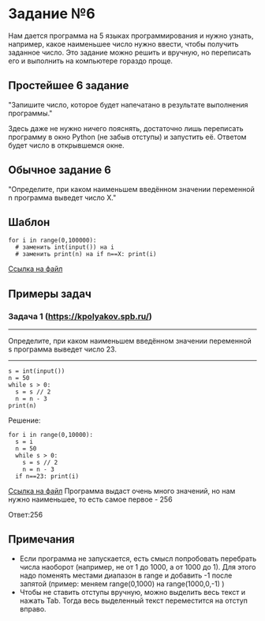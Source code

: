 # Задание №6
Нам дается программа на 5 языках программирования и нужно узнать, например, какое наименьшее число нужно ввести, чтобы получить заданное число. Это задание можно решить и вручную, но переписать его и выполнить на компьютере гораздо проще.
## Простейшее 6 задание
"Запишите число, которое будет напечатано в результате выполнения программы."

Здесь даже не нужно ничего пояснять, достаточно лишь переписать программу в окно Python (не забыв отступы) и запустить её. Ответом будет число в открывшемся окне.

## Обычное задание 6
"Определите, при каком наименьшем введённом значении переменной n программа выведет число X."
## Шаблон
```
for i in range(0,100000):
  # заменить int(input()) на i
  # заменить print(n) на if n==X: print(i)  
```
[Ссылка на файл](https://github.com/fagirton/Inf_EGE_templates/blob/0f27397acd4e75f9544e7513e306687f83828b12/templates/ex6-template.py)


## Примеры задач
### Задача 1 (https://kpolyakov.spb.ru/)
***
Определите, при каком наименьшем введённом значении переменной s программа выведет число 23.
***

```
s = int(input())
n = 50
while s > 0:
  s = s // 2
  n = n - 3
print(n)
```

Решение:
```
for i in range(0,10000):
  s = i
  n = 50
  while s > 0:
    s = s // 2
    n = n - 3
  if n==23: print(i)
```
[Ссылка на файл](https://github.com/fagirton/Inf_EGE_templates/blob/42721e34caf021cc28af55110ce88da71076d984/examples/ex6-example.py)
Программа выдаст очень много значений, но нам нужно наименьшее, то есть самое первое - 256

Ответ:256


## Примечания
- Если программа не запускается, есть смысл попробовать перебрать числа наоборот (например, не от 1 до 1000, а от 1000 до 1). Для этого надо поменять местами диапазон в range и добавить -1 после запятой (пример: меняем range(0,1000) на range(1000,0,-1) )
- Чтобы не ставить отступы вручную, можно выделить весь текст и нажать Tab. Тогда весь выделенный текст переместится на отступ вправо.
